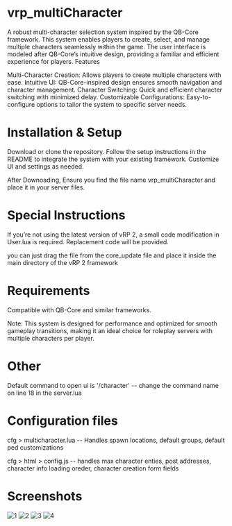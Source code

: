 # vrp_multiCharacter

A robust multi-character selection system inspired by the QB-Core framework. This system enables players to create, select, and manage multiple characters seamlessly within the game. The user interface is modeled after QB-Core’s intuitive design, providing a familiar and efficient experience for players.
Features

Multi-Character Creation: Allows players to create multiple characters with ease.
Intuitive UI: QB-Core-inspired design ensures smooth navigation and character management.
Character Switching: Quick and efficient character switching with minimized delay.
Customizable Configurations: Easy-to-configure options to tailor the system to specific server needs.

# Installation & Setup

  Download or clone the repository.
  Follow the setup instructions in the README to integrate the system with your existing framework.
  Customize UI and settings as needed.

  After Downoading, Ensure you find the file name vrp_multiCharacter and place it in your server files.

# Special Instructions

  If you’re not using the latest version of vRP 2, a small code modification in User.lua is required. 
  Replacement code will be provided.

  you can just drag the file from the core_update file and place it inside the main directory of the vRP 2 framework

# Requirements

  Compatible with QB-Core and similar frameworks.

Note: This system is designed for performance and optimized for smooth gameplay transitions, making it an ideal choice for roleplay servers with multiple characters per player.

# Other

  Default command to open ui is '/character'
  -- change the command name on line 18 in the server.lua
  
# Configuration files
  cfg > multicharacter.lua
  -- Handles spawn locations, default groups, default ped customizations

  cfg > html > config.js
  -- handles max character enties, post addresses, character info loading oreder, character creation form fields

# Screenshots

![1](https://github.com/user-attachments/assets/8960e86d-f959-47b1-b30a-f3b3d450d842)
![2](https://github.com/user-attachments/assets/3b928cd6-14a9-427e-8a38-267a5f5ac8c4)
![3](https://github.com/user-attachments/assets/5a567baf-d31f-41f4-a05f-ef1f92407a6f)
![4](https://github.com/user-attachments/assets/2a428308-24d5-4638-8371-8cf4d370a374)




